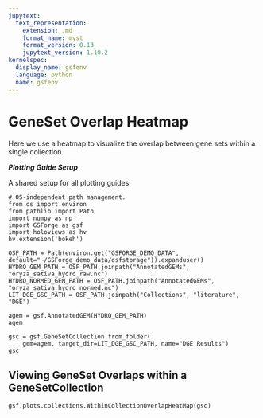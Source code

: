 ```yaml
---
jupytext:
  text_representation:
    extension: .md
    format_name: myst
    format_version: 0.13
    jupytext_version: 1.10.2
kernelspec:
  display_name: gsfenv
  language: python
  name: gsfenv
---
```


# GeneSet Overlap Heatmap

Here we use a heatmap to visualize the overlap between gene sets within a single collection.

***Plotting Guide Setup***

A shared setup for all plotting guides.

```{code-cell}
# OS-independent path management.
from os import environ
from pathlib import Path
import numpy as np
import GSForge as gsf
import holoviews as hv
hv.extension('bokeh')

OSF_PATH = Path(environ.get("GSFORGE_DEMO_DATA", default="~/GSForge_demo_data/osfstorage")).expanduser()
HYDRO_GEM_PATH = OSF_PATH.joinpath("AnnotatedGEMs", "oryza_sativa_hydro_raw.nc")
HYDRO_NORMED_GEM_PATH = OSF_PATH.joinpath("AnnotatedGEMs", "oryza_sativa_hydro_normed.nc")
LIT_DGE_GSC_PATH = OSF_PATH.joinpath("Collections", "literature", "DGE")
```

```{code-cell}
agem = gsf.AnnotatedGEM(HYDRO_GEM_PATH)
agem
```

```{code-cell}
gsc = gsf.GeneSetCollection.from_folder(
    gem=agem, target_dir=LIT_DGE_GSC_PATH, name="DGE Results")
gsc
```

## Viewing GeneSet Overlaps within a GeneSetCollection

```{code-cell} ipython3
gsf.plots.collections.WithinCollectionOverlapHeatMap(gsc)
```
